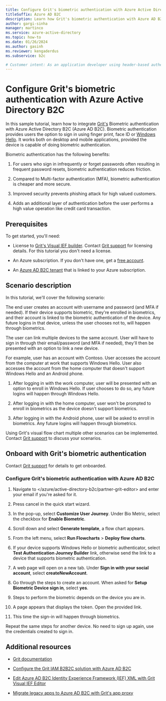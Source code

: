 ```yaml
---
title: Configure Grit's biometric authentication with Azure Active Directory B2C
titleSuffix: Azure AD B2C
description: Learn how Grit's biometric authentication with Azure AD B2C secures your account
author: gargi-sinha
manager: martinco
ms.service: azure-active-directory
ms.topic: how-to
ms.date: 01/26/2024
ms.author: gasinh
ms.reviewer: kengaderdus
ms.subservice: b2c

# Customer intent: As an application developer using header-based authentication, I want to migrate my legacy application to Azure Active Directory B2C with Grit app proxy. I want to enable modern authentication experiences, enhance security, and save on licensing costs.
---
```


# Configure Grit's biometric authentication with Azure Active Directory B2C

In this sample tutorial, learn how to integrate [Grit's](https://www.gritiam.com) Biometric authentication with Azure Active Directory B2C (Azure AD B2C). Biometric authentication provides  users the option to sign in using finger print, face ID or [Windows Hello](https://support.microsoft.com/windows/learn-about-windows-hello-and-set-it-up-dae28983-8242-bb2a-d3d1-87c9d265a5f0). It works both on desktop and mobile applications, provided the device is capable of doing biometric authentication.

Biometric authentication has the following benefits:

1. For users who sign in infrequently or forget passwords often resulting in frequent password resets, biometric authentication reduces friction.

2. Compared to Multi-factor authentication (MFA), biometric authentication is cheaper and more secure.

3. Improved security prevents phishing attack for high valued customers.

4. Adds an additional layer of authentication before the user performs a high value operation like credit card transaction.

## Prerequisites

To get started, you'll need:

- License to [Grit's Visual IEF builder](/azure/active-directory-b2c/partner-grit-editor). Contact [Grit support](mailto:info@gritsoftwaresystems.com) for licensing details. For this tutorial you don't need a license.

- An Azure subscription. If you don't have one, get a [free account](https://azure.microsoft.com/free/).

- An [Azure AD B2C tenant](tutorial-create-tenant.md) that is linked to your Azure subscription.

## Scenario description

In this tutorial, we'll cover the following scenario:

The end user creates an account with username and password (and MFA if needed). If their device supports biometric, they're enrolled in biometrics, and their account is linked to the biometric authentication of the device. Any future logins in that device, unless the user chooses not to, will happen through biometrics.

The user can link multiple devices to the same account. User will have to sign in through their email/password (and MFA if needed), they'll then be presented with an option to link a new device.

For example, user has an account with Contoso. User accesses the account from the computer at work that supports Windows Hello. User also accesses the account from the home computer that doesn't support Windows Hello and an Android phone.

1. After logging in with the work computer, user will be presented with an option to enroll in Windows Hello. If user chooses to do so, any future logins will happen through Windows Hello.

1. After logging in with the home computer, user won't be prompted to enroll in biometrics as the device doesn't support biometrics.

1. After logging in with the Android phone, user will be asked to enroll in biometrics. Any future logins will happen through biometrics.

Using Grit's visual flow chart multiple other scenarios can be implemented. Contact [Grit support](mailto:info@gritsoftwaresystems.com) to discuss your scenarios.

## Onboard with Grit's biometric authentication

Contact [Grit support](mailto:info@gritsoftwaresystems.com) for details to get onboarded.

### Configure Grit's biometric authentication with Azure AD B2C

1. Navigate to </azure/active-directory-b2c/partner-grit-editor> and enter your email if you're asked for it.

1. Press cancel in the quick start wizard.

1. In the pop-up, select **Customize User Journey**. Under Bio Metric, select the checkbox for **Enable Biometric**.

1. Scroll down and select **Generate template**, a flow chart appears.

1. From the left menu, select **Run Flowcharts** > **Deploy flow charts**.

1. If your device supports Windows Hello or biometric authenticator,
    select **Test Authentication Journey Builder** link, otherwise send
    the link to a device that supports biometric authentication.

1. A web page will open on a new tab. Under **Sign in with your social account**, select **createNewAccount**.

1. Go through the steps to create an account. When asked for **Setup Biometric Device sign in**, select **yes**.

1. Steps to perform the biometric depends on the device you are in.

1. A page appears that displays the token. Open the provided link.

1. This time the sign-in will happen through biometrics.

Repeat the same steps for another device. No need to sign up again, use the credentials created to sign in.

## Additional resources

- [Grit documentation](https://app.archbee.com/public/PREVIEW-ddjwV0RI2eVfcBOylxFGI/PREVIEW-bjH2arQd1Kn4le6z_zH84)

- [Configure the Grit IAM B2B2C solution with Azure AD B2C](partner-grit-iam.md)

- [Edit Azure AD B2C Identity Experience Framework (IEF) XML with Grit Visual IEF Editor](partner-grit-editor.md)

- [Migrate legacy apps to Azure AD B2C with Grit's app proxy](partner-grit-app-proxy.md)

